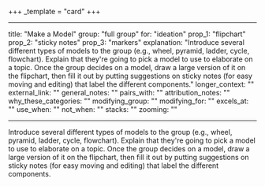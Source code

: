 +++
_template = "card"
+++

---
title: "Make a Model"
group: "full group"
for: "ideation"
prop_1: "flipchart"
prop_2: "sticky notes"
prop_3: "markers"
explanation: "Introduce several different types of models to the group (e.g., wheel, pyramid, ladder, cycle, flowchart). Explain that they\'re going to pick a model to use to elaborate on a topic. Once the group decides on a model, draw a large version of it on the flipchart, then fill it out by putting suggestions on sticky notes (for easy moving and editing) that label the different components."
longer_context: ""
external_link: ""
general_notes: ""
pairs_with: ""
attribution_notes: ""
why_these_categories: ""
modifying_group: ""
modifying_for: ""
excels_at: ""
use_when: ""
not_when: ""
stacks: ""
zooming: ""

---

Introduce several different types of models to the group (e.g., wheel, pyramid, ladder, cycle, flowchart). Explain that they're going to pick a model to use to elaborate on a topic. Once the group decides on a model, draw a large version of it on the flipchart, then fill it out by putting suggestions on sticky notes (for easy moving and editing) that label the different components.
